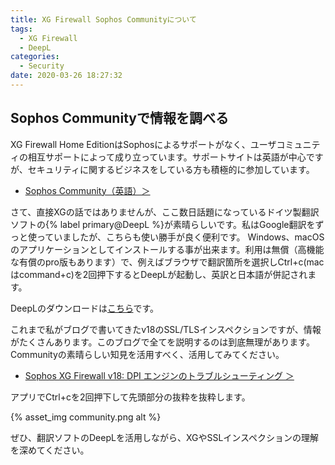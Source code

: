 ```yaml
---
title: XG Firewall Sophos Communityについて
tags:
  - XG Firewall
  - DeepL
categories:
  - Security
date: 2020-03-26 18:27:32
---
```


## Sophos Communityで情報を調べる

XG Firewall Home EditionはSophosによるサポートがなく、ユーザコミュニティの相互サポートによって成り立っています。サポートサイトは英語が中心ですが、セキュリティに関するビジネスをしている方も積極的に参加しています。

- [Sophos Community（英語）＞](https://community.sophos.com/)

<!-- more -->
さて、直接XGの話ではありませんが、ここ数日話題になっているドイツ製翻訳ソフトの{% label primary@DeepL %}が素晴らしいです。私はGoogle翻訳をずっと使っていましたが、こちらも使い勝手が良く便利です。
Windows、macOSのアプリケーションとしてインストールする事が出来ます。利用は無償（高機能な有償のpro版もあります）で、例えばブラウザで翻訳箇所を選択しCtrl+c(macはcommand+c)を2回押下するとDeepLが起動し、英訳と日本語が併記されます。

DeepLのダウンロードは[こちら](https://www.deepl.com/app)です。

これまで私がブログで書いてきたv18のSSL/TLSインスペクションですが、情報がたくさんあります。このブログで全てを説明するのは到底無理があります。Communityの素晴らしい知見を活用すべく、活用してみてください。
- [Sophos XG Firewall v18: DPI エンジンのトラブルシューティング ＞](https://community.sophos.com/products/xg-firewall/f/recommended-reads/118753/sophos-xg-firewall-v18-troubleshooting-problems-with-the-dpi-engine)

アプリでCtrl+cを2回押下して先頭部分の抜粋を抜粋します。

{% asset_img community.png alt %}

ぜひ、翻訳ソフトのDeepLを活用しながら、XGやSSLインスペクションの理解を深めてください。
